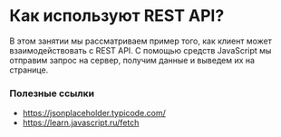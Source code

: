 # Как используют REST API?

В этом занятии мы рассматриваем пример того, как клиент
может взаимодействовать с REST API. С помощью средств 
JavaScript мы отправим запрос на сервер, получим данные и 
выведем их на странице.

### Полезные ссылки
- https://jsonplaceholder.typicode.com/
- https://learn.javascript.ru/fetch